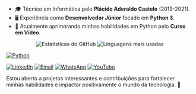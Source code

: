 - 🎓 Técnico em Informática pelo **Plácido Aderaldo Castelo** (2019-2021).
- 🖥️ Experiência como **Desenvolvedor Júnior** focado em **Python 3**.
- 🌱 Atualmente aprimorando minhas habilidades em Python pelo **Curso em Vídeo**.

<div align="center">
  <img src="https://github-readme-stats.vercel.app/api?username=NcNicolas&show_icons=true&theme=radical" alt="Estatísticas do GitHub" />
  <img src="https://github-readme-stats.vercel.app/api/top-langs/?username=NcNIcolas&layout=compact&theme=radical" alt="Linguagens mais usadas" />
</div>

[![Python](https://img.icons8.com/color/48/000000/python.png)](https://www.python.org)


[![LinkedIn](https://img.shields.io/badge/LinkedIn-0A66C2?style=flat&logo=linkedin&logoColor=white)](https://www.linkedin.com/in/n%C3%ADcolas-nc-rodrigues)
[![Email](https://img.shields.io/badge/Email-D14836?style=flat&logo=gmail&logoColor=white)](mailto:ncg4m3tm@gmail.com)
[![WhatsApp](https://img.shields.io/badge/WhatsApp-25D366?style=flat&logo=whatsapp&logoColor=white)](https://wa.me/5588981882407)
[![YouTube](https://img.shields.io/badge/YouTube-FF0000?style=flat&logo=youtube&logoColor=white)](https://www.youtube.com/@nc2613)

Estou aberto a projetos interessantes e contribuições para fortalecer minhas habilidades e impactar positivamente o mundo da tecnologia. 🚀
